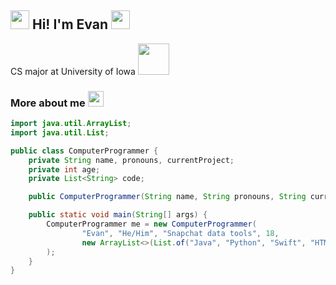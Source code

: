 ## <img src="https://emojis.slackmojis.com/emojis/images/1643515328/13471/wave.gif?1643515328" width="30"> Hi! I'm Evan <img src="https://media1.giphy.com/media/NeINOsLLPNP6U/giphy.gif" width="30">
CS major at University of Iowa <img src="https://media1.giphy.com/media/cIn5fTcjnKhStIeAef/giphy.gif" width="50">

### More about me <img src="https://media3.giphy.com/media/RAGUpYLsOX2Pm/giphy.gif" width="25">
```java
import java.util.ArrayList;
import java.util.List;

public class ComputerProgrammer {
    private String name, pronouns, currentProject;
    private int age;
    private List<String> code;

    public ComputerProgrammer(String name, String pronouns, String currentProject, int age, List<String> code) { . . . }

    public static void main(String[] args) {
        ComputerProgrammer me = new ComputerProgrammer(
                "Evan", "He/Him", "Snapchat data tools", 18,
                new ArrayList<>(List.of("Java", "Python", "Swift", "HTML", "JavaScript"))
        );
    }
}
```
